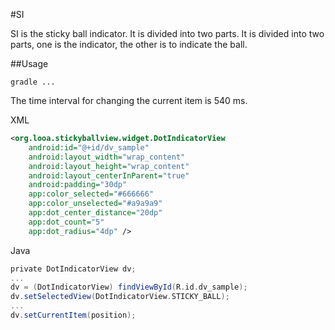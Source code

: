 #SI

SI is the sticky ball indicator. It is divided into two parts. It is divided into two parts, one is the indicator, the other is to indicate the ball.

##Usage

````code
gradle ...
````

The time interval for changing the current item is 540 ms.

XML
````xml
<org.looa.stickyballview.widget.DotIndicatorView
    android:id="@+id/dv_sample"
    android:layout_width="wrap_content"
    android:layout_height="wrap_content"
    android:layout_centerInParent="true"
    android:padding="30dp"
    app:color_selected="#666666"
    app:color_unselected="#a9a9a9"
    app:dot_center_distance="20dp"
    app:dot_count="5"
    app:dot_radius="4dp" />
````

Java

````groovy
private DotIndicatorView dv;
...
dv = (DotIndicatorView) findViewById(R.id.dv_sample);
dv.setSelectedView(DotIndicatorView.STICKY_BALL);
...
dv.setCurrentItem(position);
````

